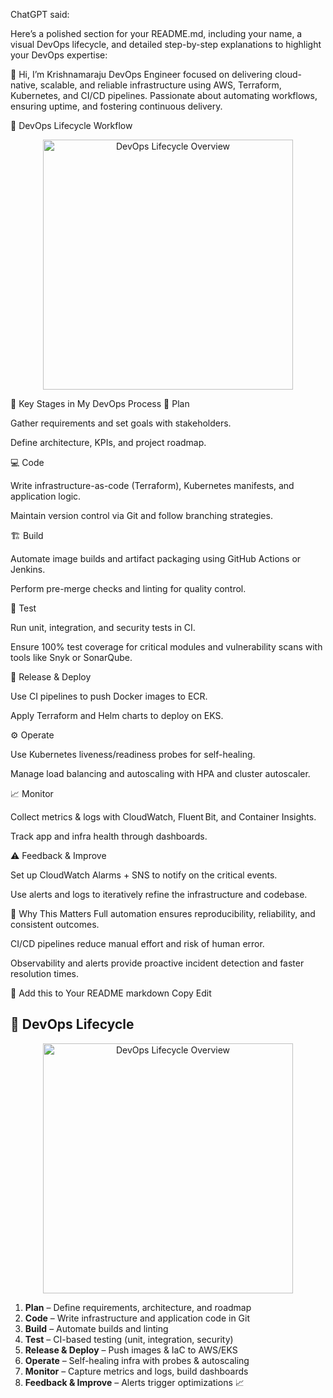 ChatGPT said:








Here’s a polished section for your README.md, including your name, a visual DevOps lifecycle, and detailed step-by-step explanations to highlight your DevOps expertise:

👋 Hi, I’m Krishnamaraju
DevOps Engineer focused on delivering cloud-native, scalable, and reliable infrastructure using AWS, Terraform, Kubernetes, and CI/CD pipelines. Passionate about automating workflows, ensuring uptime, and fostering continuous delivery.

🔄 DevOps Lifecycle Workflow
<p align="center"> <img src="./images/devops-lifecycle-1.png" alt="DevOps Lifecycle Overview" width="400" /> </p>
🚀 Key Stages in My DevOps Process
🧠 Plan

Gather requirements and set goals with stakeholders.

Define architecture, KPIs, and project roadmap.

💻 Code

Write infrastructure-as-code (Terraform), Kubernetes manifests, and application logic.

Maintain version control via Git and follow branching strategies.

🏗 Build

Automate image builds and artifact packaging using GitHub Actions or Jenkins.

Perform pre-merge checks and linting for quality control.

🔬 Test

Run unit, integration, and security tests in CI.

Ensure 100% test coverage for critical modules and vulnerability scans with tools like Snyk or SonarQube.

🚀 Release & Deploy

Use CI pipelines to push Docker images to ECR.

Apply Terraform and Helm charts to deploy on EKS.

⚙️ Operate

Use Kubernetes liveness/readiness probes for self-healing.

Manage load balancing and autoscaling with HPA and cluster autoscaler.

📈 Monitor

Collect metrics & logs with CloudWatch, Fluent Bit, and Container Insights.

Track app and infra health through dashboards.

⚠️ Feedback & Improve

Set up CloudWatch Alarms + SNS to notify on the critical events.

Use alerts and logs to iteratively refine the infrastructure and codebase.

🎯 Why This Matters
Full automation ensures reproducibility, reliability, and consistent outcomes.

CI/CD pipelines reduce manual effort and risk of human error.

Observability and alerts provide proactive incident detection and faster resolution times.

📌 Add this to Your README
markdown
Copy
Edit
## 🔄 DevOps Lifecycle

<p align="center">
  <img src="./images/devops-lifecycle-1.png" alt="DevOps Lifecycle Overview" width="400" />
</p>

1. **Plan** – Define requirements, architecture, and roadmap  
2. **Code** – Write infrastructure and application code in Git  
3. **Build** – Automate builds and linting  
4. **Test** – CI-based testing (unit, integration, security)  
5. **Release & Deploy** – Push images & IaC to AWS/EKS  
6. **Operate** – Self-healing infra with probes & autoscaling  
7. **Monitor** – Capture metrics and logs, build dashboards  
8. **Feedback & Improve** – Alerts trigger optimizations 📈
